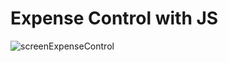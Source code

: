 # Expense Control with JS

![screenExpenseControl](https://user-images.githubusercontent.com/25165141/84665718-77168400-af20-11ea-8e10-76663b08d0fb.gif)
